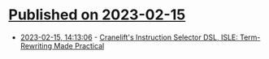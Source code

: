 # [Published on 2023-02-15](index.md)

* [2023-02-15, 14:13:06](https://lobste.rs/s/mzdgyl/cranelift_s_instruction_selector_dsl) - [Cranelift's Instruction Selector DSL, ISLE: Term-Rewriting Made Practical](https://cfallin.org/blog/2023/01/20/cranelift-isle/)
